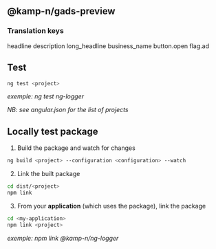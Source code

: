 ## @kamp-n/gads-preview
### Translation keys
headline
description
long_headline
business_name
button.open
flag.ad


## Test
```bash
ng test <project>
```

*exemple: ng test ng-logger*

*NB: see angular.json for the list of projects*

## Locally test package
 
1) Build the package and watch for changes
```bash
ng build <project> --configuration <configuration> --watch
```

2) Link the built package
```bash
cd dist/<project>
npm link
```

3) From your **application** (which uses the package), link the package
```bash
cd <my-application>
npm link <project>
```

*exemple: npm link @kamp-n/ng-logger*
